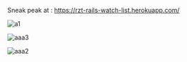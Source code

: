 Sneak peak at : https://rzt-rails-watch-list.herokuapp.com/

![a1](https://user-images.githubusercontent.com/45171753/170738504-13967a10-6fad-4794-8cb7-2f8fd8e1ac76.png)

![aaa3](https://user-images.githubusercontent.com/45171753/168432990-05260ade-c644-4515-8340-0f6a7b927333.png)

![aaa2](https://user-images.githubusercontent.com/45171753/168432985-18eac21d-9f7f-48a7-814c-df7813d3a9b5.png)
